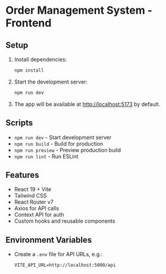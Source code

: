 # Order Management System - Frontend

## Setup

1. Install dependencies:
   ```sh
   npm install
   ```
2. Start the development server:
   ```sh
   npm run dev
   ```
3. The app will be available at [http://localhost:5173](http://localhost:5173) by default.

## Scripts

- `npm run dev` - Start development server
- `npm run build` - Build for production
- `npm run preview` - Preview production build
- `npm run lint` - Run ESLint

## Features

- React 19 + Vite
- Tailwind CSS
- React Router v7
- Axios for API calls
- Context API for auth
- Custom hooks and reusable components

## Environment Variables

- Create a `.env` file for API URLs, e.g.:
  ```env
  VITE_API_URL=http://localhost:5000/api
  ```
